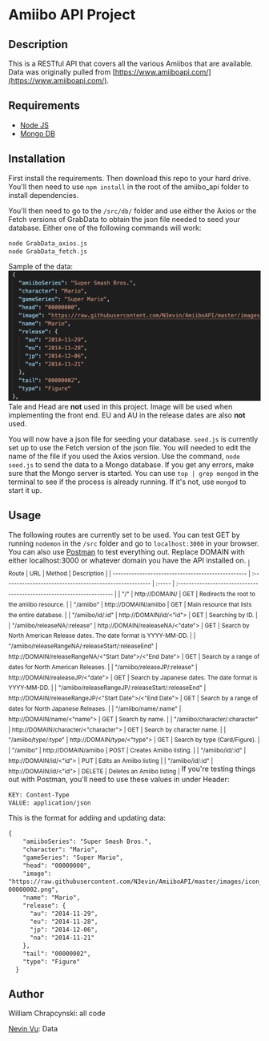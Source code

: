 # Amiibo API Project

## Description

This is a RESTful API that covers all the various Amiibos that are available. Data was originally pulled from [https://www.amiiboapi.com/](https://www.amiiboapi.com/).

## Requirements

- [Node JS](https://nodejs.org/en/)
- [Mongo DB](https://www.mongodb.com/download-center)

## Installation

First install the requirements. Then download this repo to your hard drive. You'll then need to use `npm install` in the root of the amiibo_api folder to install dependencies.

You'll then need to go to the `/src/db/` folder and use either the Axios or the Fetch versions of GrabData to obtain the json file needed to seed your database. Either one of the following commands will work:

```
node GrabData_axios.js
node GrabData_fetch.js
```

Sample of the data:
![Data Sample](images/datasample.png)
Tale and Head are **not** used in this project. Image will be used when implementing the front end. EU and AU in the release dates are also **not** used.

You will now have a json file for seeding your database. `seed.js` is currently set up to use the Fetch version of the json file. You will needed to edit the name of the file if you used the Axios version. Use the command, `node seed.js` to send the data to a Mongo database. If you get any errors, make sure that the Mongo server is started. You can use `top | grep mongod` in the terminal to see if the process is already running. If it's not, use `mongod` to start it up.

## Usage

The following routes are currently set to be used. You can test GET by running `nodemon` in the `/src` folder and go to `localhost:3000` in your browser. You can also use [Postman](https://www.getpostman.com/) to test everything out. Replace DOMAIN with either localhost:3000 or whatever domain you have the API installed on.
<sub>
| Route                                              | URL                                                      | Method | Description                                                            |
| -------------------------------------------------- | :------------------------------------------------------- | :----- | :--------------------------------------------------------------------- |
| "/"                                                | http://DOMAIN/                                           | GET    | Redirects the root to the amiibo resource.                             |
| "/amiibo"                                          | http://DOMAIN/amiibo                                     | GET    | Main resource that lists the entire database.                          |
| "/amiibo/id/:id"                                   | http://DOMAIN/id/<"id">                                  | GET    | Searching by ID.                                                       |
| "/amiibo/releaseNA/:release"                       | http://DOMAIN/realeaseNA/<"date">                        | GET    | Search by North American Release dates. The date format is YYYY-MM-DD. |
| "/amiibo/releaseRangeNA/:releaseStart/:releaseEnd" | http://DOMAIN/releaseRangeNA/<"Start Date">/<"End Date"> | GET    | Search by a range of dates for North American Releases.                |
| "/amiibo/releaseJP/:release"                       | http://DOMAIN/realeaseJP/<"date">                        | GET    | Search by Japanese dates. The date format is YYYY-MM-DD.       |
| "/amiibo/releaseRangeJP/:releaseStart/:releaseEnd" | http://DOMAIN/releaseRangeJP/<"Start Date">/<"End Date"> | GET    | Search by a range of dates for North Japanese Releases.                |
| "/amiibo/name/:name"                               | http://DOMAIN/name/<"name">                              | GET    | Search by name.                                                        |
| "/amiibo/character/:character"                     | http://DOMAIN/character/<"character">                    | GET    | Search by character name.                                              |
| "/amiibo/type/:type"                               | http://DOMAIN/type/<"type">                              | GET    | Search by type (Card/Figure).                                          |
| "/amiibo"                                          | http://DOMAIN/amiibo                                     | POST   | Creates Amiibo listing.                                                |
| "/amiibo/id/:id"                                   | http://DOMAIN/id/<"id">                                  | PUT    | Edits an Amiibo listing                                                |
| "/amiibo/id/:id"                                   | http://DOMAIN/id/<"id">                                  | DELETE | Deletes an Amiibo listing                                              |
</sub>
If you're testing things out with Postman, you'll need to use these values in under Header:

```
KEY: Content-Type
VALUE: application/json
```

This is the format for adding and updating data:

```
{
    "amiiboSeries": "Super Smash Bros.",
    "character": "Mario",
    "gameSeries": "Super Mario",
    "head": "00000000",
    "image": "https://raw.githubusercontent.com/N3evin/AmiiboAPI/master/images/icon_00000000-00000002.png",
    "name": "Mario",
    "release": {
      "au": "2014-11-29",
      "eu": "2014-11-28",
      "jp": "2014-12-06",
      "na": "2014-11-21"
    },
    "tail": "00000002",
    "type": "Figure"
  }
```

## Author

William Chrapcynski: all code

[Nevin Vu](https://www.amiiboapi.com/): Data

